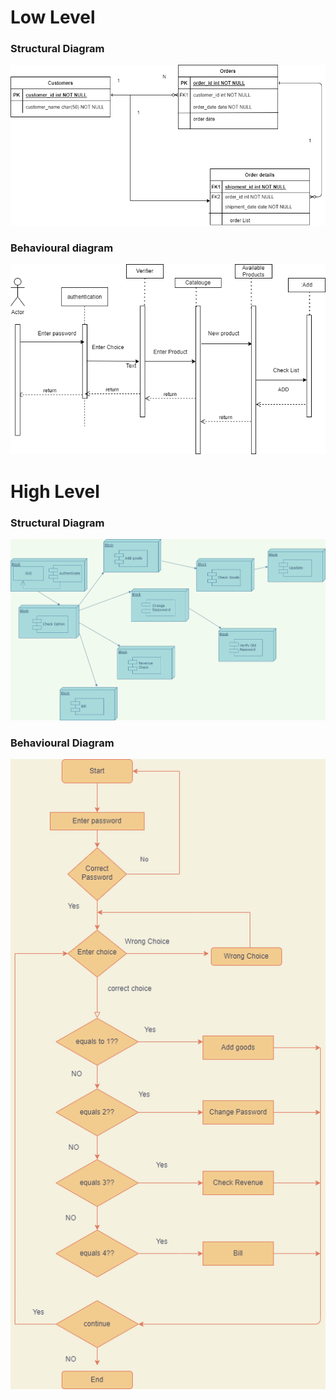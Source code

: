 # Low Level #
### Structural Diagram ###
 ![Er_diadgram](https://github.com/PranithAlva/M1_BillingSystem/blob/main/images/er.png)
### Behavioural diagram ### 
![use_case](https://github.com/PranithAlva/M1_BillingSystem/blob/main/images/sequence.png)


# High Level #
### Structural Diagram ###
 ![Component_diagram](https://github.com/PranithAlva/M1_BillingSystem/blob/main/images/component.png)
### Behavioural Diagram ###
 ![Flowchart](https://github.com/PranithAlva/M1_BillingSystem/blob/main/images/flowchart.png)
